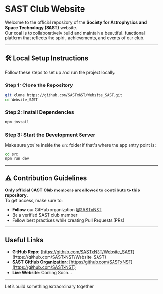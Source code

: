 # SAST Club Website

Welcome to the official repository of the **Society for Astrophysics and Space Technology (SAST)** website.  
Our goal is to collaboratively build and maintain a beautiful, functional platform that reflects the spirit, achievements, and events of our club.

---

## 🛠️ Local Setup Instructions

Follow these steps to set up and run the project locally:

### Step 1: Clone the Repository
```bash
git clone https://github.com/SASTxNST/Website_SAST.git
cd Website_SAST
```

### Step 2: Install Dependencies
```bash
npm install
```

### Step 3: Start the Development Server
Make sure you're inside the `src` folder if that's where the app entry point is:
```bash
cd src
npm run dev
```

---

## ⚠️ Contribution Guidelines

**Only official SAST Club members are allowed to contribute to this repository.**  
To get access, make sure to:
- **Follow** our GitHub organization [@SASTxNST](https://github.com/SASTxNST)
- Be a verified SAST club member
- Follow best practices while creating Pull Requests (PRs)

---

## Useful Links

- **GitHub Repo**: [https://github.com/SASTxNST/Website_SAST](https://github.com/SASTxNST/Website_SAST)
- **SAST GitHub Organization**: [https://github.com/SASTxNST](https://github.com/SASTxNST)
- **Live Website**: Coming Soon...

---

Let’s build something extraordinary together
